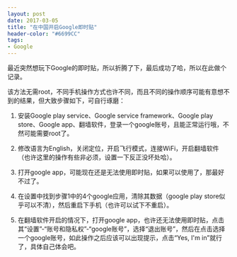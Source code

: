 ```yaml
---
layout: post
date: 2017-03-05
title: "在中国开启Google即时贴"
header-color: "#6699CC"
tags:
- Google
---
```


最近突然想玩下Google的即时贴，所以折腾了下，最后成功了哈，所以在此做个记录。

<!--more-->

该方法无需root，不同手机操作方式也许不同，而且不同的操作顺序可能有意想不到的结果，但大致步骤如下，可自行琢磨：

1. 安装Google play service、Google service framework、Google play store、Google app、翻墙软件，登录一个google账号，且能正常运行哦，不然可能需要root了。

2. 修改语言为English，关闭定位，开启飞行模式，连接WiFi，开启翻墙软件（也许这里的操作有些非必须，设置一下反正没坏处哈）。

3. 打开google app，可能现在还是无法使用即时贴，如果可以使用了，那最好不过了。

4. 在设置中找到步骤1中的4个google应用，清除其数据（google play store似乎可以不清），然后重启下手机（也许可以试下不重启）。

5. 在翻墙软件开启的情况下，打开google app，也许还无法使用即时贴，点击其“设置”-“账号和隐私权”-“google账号”，选择“退出账号”，然后在点击选择一个google账号，如此操作之后应该可以出现提示，点击“Yes, I'm in”就行了，具体自己体会吧。
